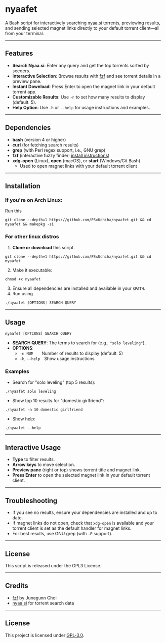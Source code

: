# nyaafet

A Bash script for interactively searching [nyaa.si](https://nyaa.si) torrents, previewing results, and sending selected magnet links directly to your default torrent client—all from your terminal.

---

## Features

- **Search Nyaa.si**: Enter any query and get the top torrents sorted by seeders.
- **Interactive Selection**: Browse results with [fzf](https://github.com/junegunn/fzf) and see torrent details in a preview pane.
- **Instant Download**: Press Enter to open the magnet link in your default torrent app.
- **Customizable Results**: Use `-n` to set how many results to display (default: 5).
- **Help Option**: Use `-h` or `--help` for usage instructions and examples.

---

## Dependencies

- **bash** (version 4 or higher)
- **curl** (for fetching search results)
- **grep** (with Perl regex support, i.e., GNU grep)
- **fzf** (interactive fuzzy finder; [install instructions](https://github.com/junegunn/fzf#installation))
- **xdg-open** (Linux), **open** (macOS), or **start** (Windows/Git Bash)  
  - Used to open magnet links with your default torrent client

---

## Installation

### If you're on Arch Linux:

Run this

```
git clone --depth=1 https://github.com/PSxUchiha/nyaafet.git && cd nyaafet && makepkg -si
```

### For other linux distros

1. **Clone or download** this script.
```
git clone --depth=1 https://github.com/PSxUchiha/nyaafet.git && cd nyaafet 
```
2. Make it executable:
```
chmod +x nyaafet
```
3. Ensure all dependencies are installed and available in your `$PATH`.
4. Run using
```
./nyaafet [OPTIONS] SEARCH QUERY
```

---

## Usage

```
nyaafet [OPTIONS] SEARCH QUERY
```

- **SEARCH QUERY**: The terms to search for (e.g., `"solo leveling"`).
- **OPTIONS**:
  - `-n NUM`  Number of results to display (default: 5)
  - `-h`, `--help` Show usage instructions

### Examples

- Search for "solo leveling" (top 5 results):
```
./nyaafet solo leveling
```
- Show top 10 results for "domestic girlfriend":
```
./nyaafet -n 10 domestic girlfriend
```
- Show help:
```
./nyaafet --help
```

---

## Interactive Usage

- **Type** to filter results.
- **Arrow keys** to move selection.
- **Preview pane** (right or top) shows torrent title and magnet link.
- **Press Enter** to open the selected magnet link in your default torrent client.

---

## Troubleshooting

- If you see no results, ensure your dependencies are installed and up to date.
- If magnet links do not open, check that `xdg-open` is available and your torrent client is set as the default handler for magnet links.
- For best results, use GNU grep (with `-P` support).

---

## License

This script is released under the GPL3 License.

---

## Credits

- [fzf](https://github.com/junegunn/fzf) by Junegunn Choi
- [nyaa.si](https://nyaa.si) for torrent search data

---

## License
This project is licensed under [GPL-3.0](https://raw.githubusercontent.com/Illumina/licenses/master/gpl-3.0.txt).



